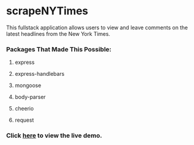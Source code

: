# scrapeNYTimes

This fullstack application allows users to view and leave comments on the latest headlines from the New York Times.

### Packages That Made This Possible:

1. express

2. express-handlebars

3. mongoose

4. body-parser

5. cheerio

6. request


### Click [here](https://scrape-nytimes.herokuapp.com) to view the live demo.
